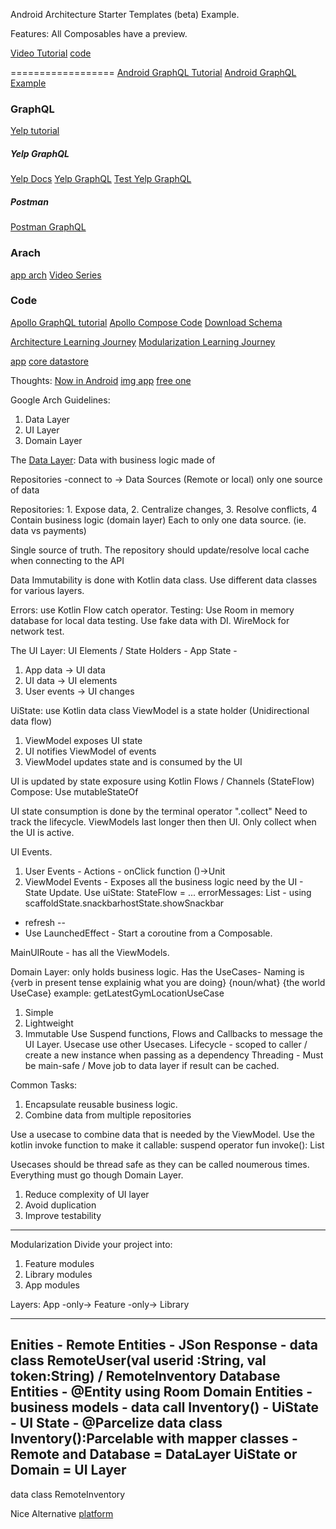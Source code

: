 Android Architecture Starter Templates (beta) Example.

Features:
All Composables have a preview.


[Video Tutorial](https://www.youtube.com/watch?v=ME3LH2bib3g)
[code](https://github.com/philipplackner/GraphQlCountriesApp)

==================
[Android GraphQL Tutorial](https://medium.com/android-news/yelpql-learn-graphql-by-building-yelp-app-da2a71f16c77)
[Android GraphQL Example](https://medium.com/android-news/hello-apollo-writing-your-first-android-app-with-graphql-d8edabb35a2)

### GraphQL

[Yelp tutorial](https://graphql.org/learn/)

##### Yelp GraphQL

[Yelp Docs](https://docs.developer.yelp.com/reference/v3_business_search)
[Yelp GraphQL](https://docs.developer.yelp.com/docs/graphql-intro)
[Test Yelp GraphQL](https://www.yelp.com/developers/graphiq)

##### Postman

[Postman GraphQL](https://learning.postman.com/docs/sending-requests/graphql/graphql/#using-postmans-built-in-support-for-graphql)

### Arach

[app arch](https://developer.android.com/topic/architecture/intro)
[Video Series](https://www.youtube.com/watch?v=TPWmfJq16rA&list=PLWz5rJ2EKKc8GZWCbUm3tBXKeqIi3rcVX)

### Code

[Apollo GraphQL tutorial](https://www.apollographql.com/docs/kotlin/tutorial/00-introduction/)
[Apollo Compose Code](https://github.com/apollographql/apollo-kotlin-tutorial/tree/compose)
[Download Schema](https://www.apollographql.com/docs/kotlin/tutorial/02-add-the-graphql-schema/)

[Architecture Learning Journey](https://github.com/android/nowinandroid/blob/main/docs/ArchitectureLearningJourney.md)
[Modularization Learning Journey](https://github.com/android/nowinandroid/blob/main/docs/ModularizationLearningJourney.md)

[app](https://github.com/android/nowinandroid/tree/main/app)
[core datastore](https://github.com/android/nowinandroid/tree/main/core/datastore)

Thoughts:
[Now in Android](https://github.com/android/nowinandroid)
[img app](https://github.com/android/nowinandroid/tree/main/app)
[free one](https://proandroiddev.com/build-a-modular-android-app-architecture-25342d99de82)

Google Arch Guidelines:

1) Data Layer
2) UI Layer
3) Domain Layer

The [Data Layer](https://developer.android.com/topic/architecture/data-layer):
Data with business logic made of

Repositories -connect to -> Data Sources (Remote or local) only one source of data

Repositories: 1. Expose data, 2. Centralize changes, 3. Resolve conflicts, 4 Contain business
logic (domain layer)
Each to only one data source. (ie. data vs payments)

Single source of truth.
The repository should update/resolve local cache when connecting to the API

Data Immutability is done with Kotlin data class.
Use different data classes for various layers.

Errors: use Kotlin Flow catch operator.
Testing: Use Room in memory database for local data testing. Use fake data with DI. WireMock for
network test.

The UI Layer:
UI Elements / State Holders - App State -

1. App data -> UI data
2. UI data -> UI elements
3. User events -> UI changes

UiState: use Kotlin data class
ViewModel is a state holder (Unidirectional data flow)

1. ViewModel exposes UI state
2. UI notifies ViewModel of events
3. ViewModel updates state and is consumed by the UI

UI is updated by state exposure using Kotlin Flows / Channels (StateFlow)
Compose: Use mutableStateOf

UI state consumption is done by the terminal operator ".collect"
Need to track the lifecycle. ViewModels last longer then then UI. Only collect when the UI is
active.

UI Events.

1. User Events - Actions - onClick function ()->Unit
2. ViewModel Events - Exposes all the business logic need by the UI - State Update.
   Use uiState: StateFlow<UiState> = ...
   errorMessages: List<Int> - using scaffoldState.snackbarhostState.showSnackbar

- refresh<Data> --
- Use LaunchedEffect - Start a coroutine from a Composable.

MainUIRoute - has all the ViewModels.

Domain Layer:
only holds business logic. Has the UseCases-
Naming is {verb in present tense explainig what you are doing} {noun/what} {the world UseCase}
example: getLatestGymLocationUseCase

1. Simple
2. Lightweight
3. Immutable
   Use Suspend functions, Flows and Callbacks to message the UI Layer.
   Usecase use other Usecases.
   Lifecycle - scoped to caller / create a new instance when passing as a dependency
   Threading - Must be main-safe / Move job to data layer if result can be cached.

Common Tasks:

1. Encapsulate reusable business logic.
2. Combine data from multiple repositories

Use a usecase to combine data that is needed by the ViewModel.
Use the kotlin invoke function to make it callable: suspend operator fun invoke():
List<GymWithImage>

Usecases should be thread safe as they can be called noumerous times.
Everything must go though Domain Layer.

1. Reduce complexity of UI layer
2. Avoid duplication
3. Improve testability

---
Modularization
Divide your project into:

1. Feature modules
2. Library modules
3. App modules

Layers: App -only-> Feature -only-> Library

---
Enities -
Remote Entities - JSon Response - data class RemoteUser(val userid :String, val token:String) /
RemoteInventory
Database Entities - @Entity using Room
Domain Entities - business models - data call Inventory() -
UiState - UI State - @Parcelize data class Inventory():Parcelable
with mapper classes -
Remote and Database = DataLayer
UiState or Domain = UI Layer
----
data class RemoteInventory

Nice Alternative
[platform](https://github.com/igorwojda/android-showcase/tree/c522831b8b1ab7e3f909a205aa84510b15440b7e)






























 







